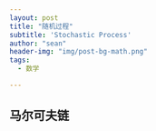 ```yaml
---
layout: post
title: "随机过程"
subtitle: 'Stochastic Process'
author: "sean"
header-img: "img/post-bg-math.png"
tags:
  - 数学

---
```




## 马尔可夫链

